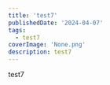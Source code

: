 ```yaml
---
title: 'test7'
publishedDate: '2024-04-07'
tags:
  - test7
coverImage: 'None.png'
description: test7
---
```


test7
